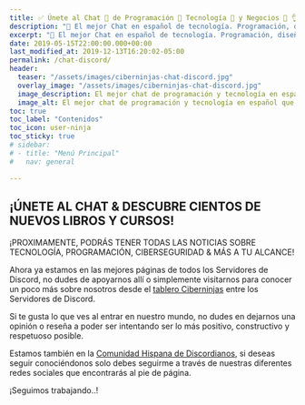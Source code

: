 ```yaml
---
title: ✅ Únete al Chat 🤖 de Programación 🚀 Tecnología 🤑 y Negocios 💼 👌
description: "🚀 El mejor Chat en español de tecnología. Programación, diseño, ciberseguridad, cibereducación, criptomonedas, todo el cibermundo en un único espacio."
excerpt: "🚀 El mejor Chat en español de tecnología. Programación, diseño, ciberseguridad, cibereducación, criptomonedas, todo el cibermundo en un único espacio."
date: 2019-05-15T22:00:00.000+00:00
last_modified_at: 2019-12-13T16:20:02-05:00
permalink: /chat-discord/
header:
  teaser: "/assets/images/ciberninjas-chat-discord.jpg"
  overlay_image: "/assets/images/ciberninjas-chat-discord.jpg"
  image_description: El mejor chat de programación y tecnología en español que existe en toda la red de Internet, invitación a través de Disboard| Comunicación Ciberninjas
  image_alt: El mejor chat de programación y tecnología en español que existe en toda la red de Internet, invitación a través de Disboard| Comunicación Ciberninjas
toc: true
toc_label: "Contenidos"
toc_icon: user-ninja
toc_sticky: true
# sidebar:
# - title: "Menú Principal"
#   nav: general

---
```


## ¡ÚNETE AL CHAT & DESCUBRE CIENTOS DE NUEVOS LIBROS Y CURSOS!

¡PROXIMAMENTE, PODRÁS TENER TODAS LAS NOTICIAS SOBRE TECNOLOGÍA, PROGRAMACIÓN, CIBERSEGURIDAD & MÁS A TU ALCANCE!

Ahora ya estamos en las mejores páginas de todos los Servidores de Discord, no dudes de apoyarnos allí o simplemente visitarnos para conocer un poco más sobre nosotros desde el [tablero Ciberninjas](https://disboard.org/server/434642483926925312) entre los Servidores de Discord.

Si te gusta lo que ves al entrar en nuestro mundo, no dudes en dejarnos una opinión o reseña a poder ser intentando ser lo más positivo, constructivo y respetuoso posible.

Estamos también en la [Comunidad Hispana de Discordianos](https://www.discordianos.com/servidor/347-ciberninjas-%F0%9F%91%A9%E2%80%8D%F0%9F%92%BB), si deseas seguir conociéndonos solo debes seguirme a través de nuestras diferentes redes sociales que encontrarás al pie de página.

¡Seguimos trabajando..!